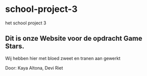 # school-project-3
het school project 3


Dit is onze Website voor de opdracht Game Stars.
----------------------------------------------------------------------------------
Wij hebben hier met bloed zweet en tranen aan gewerkt




Door:
Kaya Altona, Devi Riet
